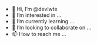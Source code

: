 - 👋 Hi, I’m @devlwte
- 👀 I’m interested in ...
- 🌱 I’m currently learning ...
- 💞️ I’m looking to collaborate on ...
- 📫 How to reach me ...

<!---
devlwte/devlwte is a ✨ special ✨ repository because its `README.md` (this file) appears on your GitHub profile.
You can click the Preview link to take a look at your changes.
--->
